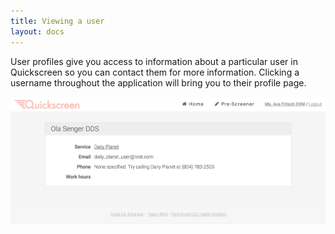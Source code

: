 ```yaml
---
title: Viewing a user
layout: docs
---
```


User profiles give you access to information about a particular user in Quickscreen so you can contact them for more information. Clicking a username throughout the application will bring you to their profile page.

![user profile](/static/docs/user-profile.png)